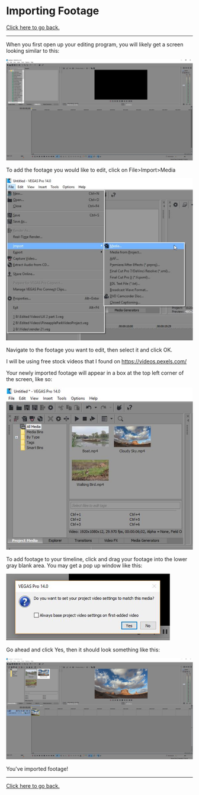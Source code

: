 # Importing Footage

[Click here to go back.](https://github.com/ShayneSmither/VideoEditingBasics/blob/master/README.md)
***
When you first open up your editing program, you will likely get a screen looking similar to this:

![blank screen](https://github.com/ShayneSmither/VideoEditingBasics/blob/master/images/import/blank-editor.JPG)

To add the footage you would like to edit, click on File>Import>Media

![menu](https://github.com/ShayneSmither/VideoEditingBasics/blob/master/images/import/menu.JPG)

Navigate to the footage you want to edit, then select it and click OK.

I will be using free stock videos that I found on <https://videos.pexels.com/>

Your newly imported footage will appear in a box at the top left corner of the screen, like so:

![exampleimport](https://github.com/ShayneSmither/VideoEditingBasics/blob/master/images/import/exampleimport.JPG)

To add footage to your timeline, click and drag your footage into the lower gray blank area. You may get a pop up window like this:

![popup](https://github.com/ShayneSmither/VideoEditingBasics/blob/master/images/import/popup.JPG)

Go ahead and click Yes, then it should look something like this:

![screen2](https://github.com/ShayneSmither/VideoEditingBasics/blob/master/images/import/screen2.JPG)

You've imported footage!
***
[Click here to go back.](https://github.com/ShayneSmither/VideoEditingBasics/blob/master/README.md)
